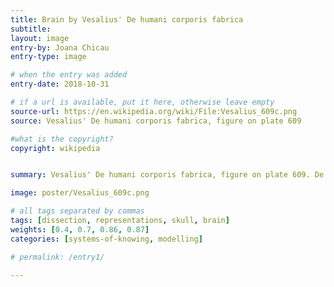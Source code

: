 ```yaml
---
title: Brain by Vesalius' De humani corporis fabrica
subtitle:
layout: image
entry-by: Joana Chicau
entry-type: image

# when the entry was added
entry-date: 2018-10-31

# if a url is available, put it here, otherwise leave empty
source-url: https://en.wikipedia.org/wiki/File:Vesalius_609c.png
source: Vesalius' De humani corporis fabrica, figure on plate 609

#what is the copyright?
copyright: wikipedia


summary: Vesalius' De humani corporis fabrica, figure on plate 609. De humani corporis fabrica libri septem (Latin for "On the fabric of the human body in seven books") is a set of books on human anatomy written by Andreas Vesalius (1514–1564) and published in 1543. He closes each book with a chapter on the correct way to dissect the heart and the brain respectively.

image: poster/Vesalius_609c.png

# all tags separated by commas
tags: [dissection, representations, skull, brain]
weights: [0.4, 0.7, 0.86, 0.87]
categories: [systems-of-knowing, modelling]

# permalink: /entry1/

---
```

